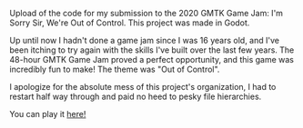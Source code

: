 Upload of the code for my submission to the 2020 GMTK Game Jam: I'm Sorry Sir, We're Out of Control. This project was made in Godot.

Up until now I hadn't done a game jam since I was 16 years old, and I've been itching to try again with the skills I've built over the last
few years. The 48-hour GMTK Game Jam proved a perfect opportunity, and this game was incredibly fun to make! The theme was "Out of Control".

I apologize for the absolute mess of this project's organization, I had to restart half way through and paid no heed to pesky file hierarchies.

You can play it [here!](https://notiiivan.itch.io/im-sorry-sir-were-out-of-control)
